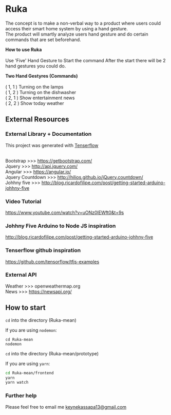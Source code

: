 # Ruka

The concept is to make a non-verbal way to a product where users could access their smart home system by using a hand gesture.
<br/>The product will smartly analyze users hand gesture and do certain commands that are set beforehand.

<b>How to use Ruka</b>
<br/><br/>
Use 'Five' Hand Gesture to Start the command
After the start there will be 2 hand gestures you could do.

<b>Two Hand Gestyres (Commands)</b><br/>
<br/>( 1, 1 ) Turning on the lamps
<br/>( 1, 2 ) Turning on the dishwasher
<br/>( 2, 1 ) Show entertainment news
<br/>( 2, 2 ) Show today weather

## External Resources

### External Library + Documentation

This project was generated with [Tenserflow](https://js.tensorflow.org/)

<br/>Bootstrap   >>> https://getbootstrap.com/
<br/>Jquery      >>> http://api.jquery.com/
<br/>Angular     >>> https://angular.io/
<br/>Jquery Countdown   >>> http://hilios.github.io/jQuery.countdown/
<br/>Johhny five  >>> http://blog.ricardofilipe.com/post/getting-started-arduino-johhny-five

### Video Tutorial

https://www.youtube.com/watch?v=uONz0lEWft0&t=9s

### Johhny Five Arduino to Node JS inspiration

http://blog.ricardofilipe.com/post/getting-started-arduino-johhny-five

### Tenserflow github inspiration

https://github.com/tensorflow/tfjs-examples

### External API

Weather     >>> openweathermap.org
<br/>News        >>> https://newsapi.org/

## How to start

`cd` into the directory (Ruka-mean)

If you are using `nodemon`:

```
cd Ruka-mean
nodemon
```

`cd` into the directory (Ruka-mean/prototype)

If you are using `yarn`:

```sh
cd Ruka-mean/frontend
yarn
yarn watch
```

### Further help

Please feel free to email me keynekassapa13@gmail.com<br/>
